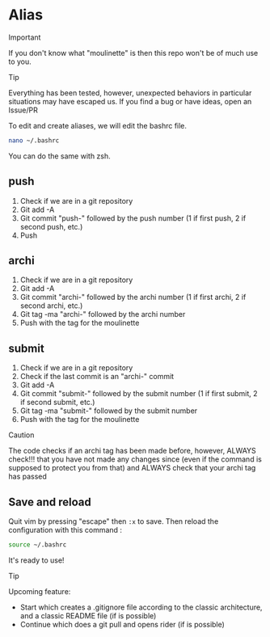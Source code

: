 # Alias
> [!IMPORTANT]
> If you don't know what "moulinette" is then this repo won't be of much use to you.

> [!TIP]
> Everything has been tested, however, unexpected behaviors in particular situations may have escaped us.
> If you find a bug or have ideas, open an Issue/PR


To edit and create aliases, we will edit the bashrc file. 
```bash
nano ~/.bashrc
```
You can do the same with zsh.

## push

1. Check if we are in a git repository
2. Git add -A
3. Git commit "push-" followed by the push number (1 if first push, 2 if second push, etc.)
4. Push

## archi

1. Check if we are in a git repository
2. Git add -A
3. Git commit "archi-" followed by the archi number (1 if first archi, 2 if second archi, etc.)
4. Git tag -ma "archi-" followed by the archi number
5. Push with the tag for the moulinette

## submit

1. Check if we are in a git repository
2. Check if the last commit is an "archi-" commit
3. Git add -A
4. Git commit "submit-" followed by the submit number (1 if first submit, 2 if second submit, etc.)
5. Git tag -ma "submit-" followed by the submit number
6. Push with the tag for the moulinette

> [!CAUTION]
> The code checks if an archi tag has been made before, however, ALWAYS check!!! that you have not made any changes since (even if the command is supposed to protect you from that) and ALWAYS check that your archi tag has passed


## Save and reload

Quit vim by pressing "escape" then `:x` to save. 
Then reload the configuration with this command : 
```bash
source ~/.bashrc
```

It's ready to use! 

> [!TIP]
> Upcoming feature:
> - Start which creates a .gitignore file according to the classic architecture, and a classic README file (if is possible)
> - Continue which does a git pull and opens rider (if is possible)


